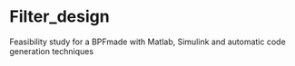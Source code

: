 # Filter_design
Feasibility study for a BPFmade with Matlab, Simulink and automatic code generation techniques
